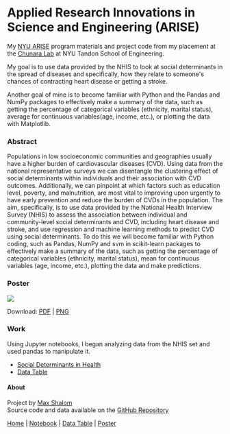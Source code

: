 # Applied Research Innovations in Science and Engineering (ARISE)
My [NYU ARISE](https://engineering.nyu.edu/research-innovation/k12-stem-education/student-programs/arise) program materials and project code from my placement at the [Chunara Lab](https://wp.nyu.edu/chunaralab/) at NYU Tandon School of Engineering. 

My goal is to use data provided by the NHIS to look at social determinants in the spread of diseases and specifically, how they relate to someone's chances of contracting heart disease or getting a stroke. 

Another goal of mine is to become familiar with Python and the Pandas and NumPy packages to effectively make a summary of the data, such as getting the percentage of categorical variables (ethnicity, marital status), average for continuous variables(age, income, etc.), or plotting the data with Matplotlib.

### Abstract 
Populations in low socioeconomic communities and geographies usually have a higher burden of cardiovascular diseases (CVD). Using data from the national representative surveys we can disentangle the clustering effect of social determinants within individuals and their association with CVD outcomes. Additionally, we can pinpoint at which factors such as education level, poverty, and malnutrition, are most vital to improving upon urgently to have early prevention and reduce the burden of CVDs in the population. The aim, specifically, is to use data provided by the National Health Interview Survey (NHIS) to assess the association between individual and community-level social determinants and CVD, including heart disease and stroke, and use regression and machine learning methods to predict CVD using social determinants. To do this we will become familiar with Python coding, such as Pandas, NumPy and svm in scikit-learn packages to effectively make a summary of the data, such as getting the percentage of categorical variables (ethnicity, marital status), mean for continuous variables (age, income, etc.), plotting the data and make predictions.

### Poster

![](https://maxshalom.com/arise/poster/poster.png)

Download: [PDF](https://maxshalom.com/arise/poster/poster.pdf) | [PNG](https://maxshalom.com/arise/poster/poster.png)

### Work

Using Jupyter notebooks, I began analyzing data from the NHIS set and used pandas to manipulate it. 

- [Social Determinants in Health](/determinants.md) 
- [Data Table](/chart.md) 

#### About
Project by [Max Shalom](https://maxshalom.com) <br>
Source code and data available on the [GitHub Repository](https://github.com/MaxShalom/arise)

[Home](https://maxshalom.com/arise/) | [Notebook](https://maxshalom.com/arise/determinants.html) | [Data Table](#) | [Poster](https://maxshalom.com/arise#poster)